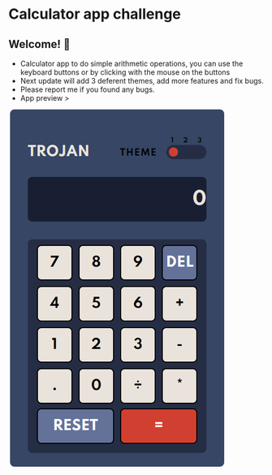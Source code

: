 # Calculator app challenge

## Welcome! 👋
* Calculator app to do simple arithmetic operations, you can use the keyboard buttons or by clicking with the mouse on the buttons
* Next update will add 3 deferent themes, add more features and fix bugs.
* Please report me if you found any bugs. 
* App preview >

![Design preview for the Calculator app coding challenge](./images/Untitled.png)



